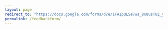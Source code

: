 ```yaml
---
layout: page
redirect_to: "https://docs.google.com/forms/d/e/1FAIpQLSe7ws_8K8usTUZ_yUqhUhHJ2gKtXcZ4_cmKVqwDnvZsGRIOQA/viewform"
permalink: /feedbackform/
---
```

